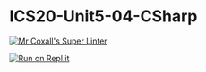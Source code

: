 # ICS20-Unit5-04-CSharp

[![Mr Coxall's Super Linter](https://github.com/Lucas-Tyman/ICS20-Unit5-04-CSharp/workflows/Mr%20Coxall's%20Super%20Linter/badge.svg)](https://github.com/Lucas-Tyman/ICS20-Unit5-04-CSharp/actions)

[![Run on Repl.it](https://repl.it/badge/github/Lucas-Tyman/ICS20-Unit5-04-CSharp)](https://repl.it/github/Lucas-Tyman/ICS20-Unit5-04-CSharp)
